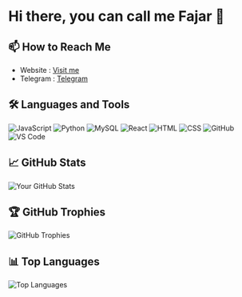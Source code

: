 # Hi there, you can call me Fajar 👋

## 📫 How to Reach Me

- Website : [Visit me](https://alfajjar.vercel.app)
- Telegram : [Telegram](https://t.me/Njir_18)

## 🛠️ Languages and Tools

![JavaScript](https://img.shields.io/badge/-JavaScript-333333?style=flat&logo=javascript)
![Python](https://img.shields.io/badge/-Python-333333?style=flat&logo=python)
![MySQL](https://img.shields.io/badge/-MySQL-333333?style=flat&logo=mysql)
![React](https://img.shields.io/badge/-React-333333?style=flat&logo=react)
![HTML](https://img.shields.io/badge/-HTML-333333?style=flat&logo=html5)
![CSS](https://img.shields.io/badge/-CSS-333333?style=flat&logo=css3)
![GitHub](https://img.shields.io/badge/-GitHub-333333?style=flat&logo=github)
![VS Code](https://img.shields.io/badge/-VS%20Code-333333?style=flat&logo=visual-studio-code)

## 📈 GitHub Stats

![Your GitHub Stats](https://github-readme-stats.vercel.app/api?username=alfajarjaya&show_icons=true&hide_border=true&count_private=true&include_all_commits=true&theme=dark)

## 🏆 GitHub Trophies

![GitHub Trophies](https://github-profile-trophy.vercel.app/?username=alfajarjaya&theme=onedark)

## 📊 Top Languages

![Top Languages](https://github-readme-stats.vercel.app/api/top-langs/?username=alfajarjaya&layout=compact&theme=dark)
